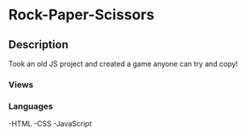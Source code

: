 # Rock-Paper-Scissors

## Description
Took an old JS project and created a game anyone can try and copy!

### Views


### Languages
-HTML
-CSS
-JavaScript